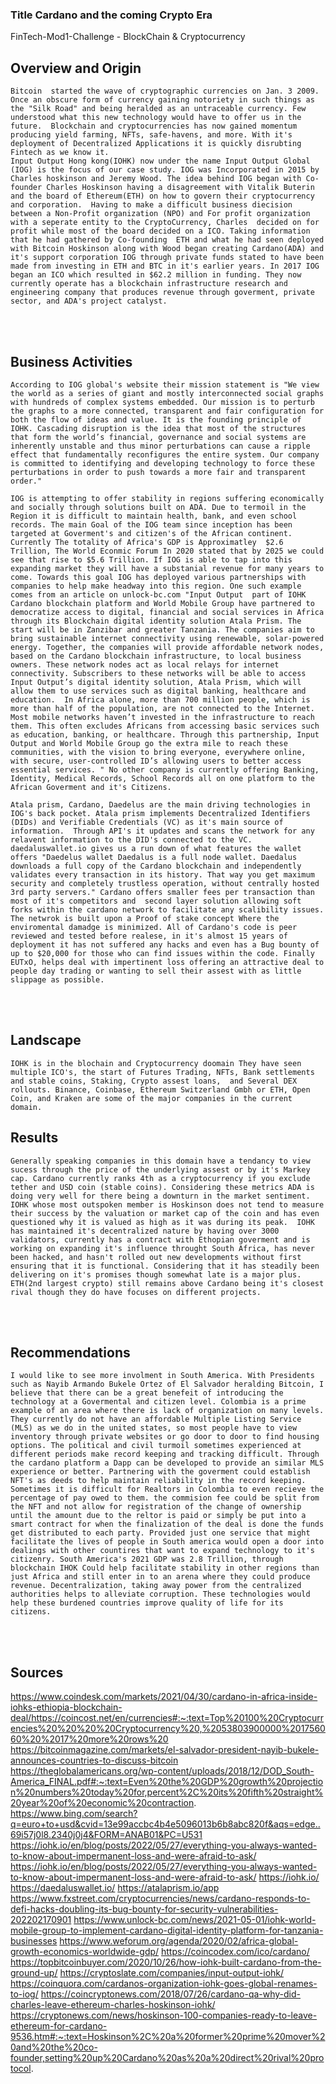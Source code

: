 ### Title Cardano and the coming Crypto Era
FinTech-Mod1-Challenge - BlockChain & Cryptocurrency 

## Overview and Origin
	Bitcoin  started the wave of cryptographic currencies on Jan. 3 2009. Once an obscure form of currency gaining notoriety in such things as the "Silk Road" and being heralded as an untraceable currency. Few understood what this new technology would have to offer us in the future.  Blockchain and cryptocurrencies has now gained momentum producing yield farming, NFTs, safe-havens, and more. With it's deployment of Decentralized Applications it is quickly disrubting Fintech as we know it.
	Input Output Hong kong(IOHK) now under the name Input Output Global (IOG) is the focus of our case study. IOG was Incorporated in 2015 by Charles hoskinson and Jeremy Wood. The idea behind IOG began with Co-founder Charles Hoskinson having a disagreement with Vitalik Buterin and the board of Ethereum(ETH) on how to govern their cryptocurrency and corporation.  Having to make a difficult business diecision between a Non-Profit organization (NPO) and For profit organization with a seperate entity to the CryptoCurrency, Charles  decided on for profit while most of the board decided on a ICO. Taking information that he had gathered by Co-founding  ETH and what he had seen deployed with Bitcoin Hoskinson along with Wood began creating Cardano(ADA) and it's support corporation IOG through private funds stated to have been made from investing in ETH and BTC in it's earlier years. In 2017 IOG began an ICO which resulted in $62.2 million in funding. They now currently operate has a blockchain infrastructure research and engineering company that produces revenue through goverment, private sector, and ADA's project catalyst. 
<br  />
<br  />

## Business Activities
	According to IOG global's website their mission statement is "We view the world as a series of giant and mostly interconnected social graphs with hundreds of complex systems embedded. Our mission is to perturb the graphs to a more connected, transparent and fair configuration for both the flow of ideas and value. It is the founding principle of IOHK. Cascading disruption is the idea that most of the structures that form the world’s financial, governance and social systems are inherently unstable and thus minor perturbations can cause a ripple effect that fundamentally reconfigures the entire system. Our company is committed to identifying and developing technology to force these perturbations in order to push towards a more fair and transparent order."
	
	IOG is attempting to offer stability in regions suffering economically and socially through solutions built on ADA. Due to termoil in the Region it is difficult to maintain health, bank, and even school records. The main Goal of the IOG team since inception has been targeted at Goverment's and citizen's of the African continent.  Currently The totality of Africa's GDP is Approximatley  $2.6 Trillion, The World Econmic Forum In 2020 stated that by 2025 we could see that rise to $5.6 Trillion. If IOG is able to tap into this expanding market they will have a substanial revenue for many years to come. Towards this goal IOG has deployed various partnerships with companies to help make headway into this region. One such example comes from an article on unlock-bc.com "Input Output  part of IOHK Cardano blockchain platform and World Mobile Group have partnered to democratize access to digital, financial and social services in Africa through its Blockchain digital identity solution Atala Prism. The start will be in Zanzibar and greater Tanzania. The companies aim to bring sustainable internet connectivity using renewable, solar-powered energy. Together, the companies will provide affordable network nodes, based on the Cardano blockchain infrastructure, to local business owners. These network nodes act as local relays for internet connectivity. Subscribers to these networks will be able to access Input Output’s digital identity solution, Atala Prism, which will allow them to use services such as digital banking, healthcare and education.  In Africa alone, more than 700 million people, which is more than half of the population, are not connected to the Internet. Most mobile networks haven’t invested in the infrastructure to reach them. This often excludes Africans from accessing basic services such as education, banking, or healthcare. Through this partnership, Input Output and World Mobile Group go the extra mile to reach these communities, with the vision to bring everyone, everywhere online, with secure, user-controlled ID’s allowing users to better access essential services. " No other company is currently offering Banking, Identity, Medical Records, School Records all on one platform to the African Goverment and it's Citizens.
	
	Atala prism, Cardano, Daedelus are the main driving technologies in IOG's back pocket. Atala prism implements Decentralized Identifiers (DIDs) and Verifiable Credentials (VC) as it's main source of information.  Through API's it updates and scans the network for any relavent information to the DID's connected to the VC.  daedaluswallet.io gives us a run down of what features the wallet offers "Daedelus wallet Daedalus is a full node wallet. Daedalus downloads a full copy of the Cardano blockchain and independently validates every transaction in its history. That way you get maximum security and completely trustless operation, without centrally hosted 3rd party servers." Cardano offers smaller fees per transaction than most of it's competitors and  second layer solution allowing soft forks within the cardano network to facilitate any scalibility issues. The netwrok is built upon a Proof of stake concept Where the enviromental damadge is minimized. All of Cardano's code is peer reviewed and tested before realese, in it's almost 15 years of deployment it has not suffered any hacks and even has a Bug bounty of up to $20,000 for those who can find issues within the code. Finally EUTxO, helps deal with impertinent loss offering an attractive deal to people day trading or wanting to sell their assest with as little slippage as possible.
<br  />
<br  />

## Landscape

	IOHK is in the blochain and Cryptocurrency doomain They have seen multiple ICO's, the start of Futures Trading, NFTs, Bank settlements and stable coins, Staking, Crypto assest loans,  and Several DEX rollouts. Binance, Coinbase, Ethereum Switzerland Gmbh or ETH, Open Coin, and Kraken are some of the major companies in the current domain.  


## Results

	Generally speaking companies in this domain have a tendancy to view sucess through the price of the underlying assest or by it's Markey cap. Cardano currently ranks 4th as a cryptocurrency if you exclude tether and USD coin (stable coins). Considering these metrics ADA is doing very well for there being a downturn in the market sentiment. IOHK whose most outspoken member is Hoskinson does not tend to measure their success by the valuation or market cap of the coin and has even questioned why it is valued as high as it was during its peak.  IOHK has maintained it's decentralized nature by having over 3000 validators, currently has a contract with Ethopian goverment and is working on expanding it's influence throught South Africa, has never been hacked, and hasn't rolled out new developments without first ensuring that it is functional. Considering that it has steadily been delivering on it's promises though somewhat late is a major plus.  ETH(2nd largest crypto) still remains above Cardano being it's closest rival though they do have focuses on different projects. 
<br  />
<br  />


## Recommendations
	I would like to see more involment in South America. With Presidents such as Nayib Armando Bukele Ortez of El Salvador heralding Bitcoin, I believe that there can be a great benefeit of introducing the technology at a Govermental and citizen level. Colombia is a prime example of an area where there is lack of organization on many levels. They currently do not have an affordable Multiple Listing Service (MLS) as we do in the united states, so most people have to view inventory through private websites or go door to door to find housing options. The political and civil turmoil sometimes experienced at different periods make record keeping and tracking difficult. Through the cardano platform a Dapp can be developed to provide an similar MLS experience or better. Partnering with the goverment could establish NFT's as deeds to help maintain reliability in the record keeping. Sometimes it is difficult for Realtors in Colombia to even recieve the percentage of pay owed to them. the commision fee could be split from the NFT and not allow for registration of the change of ownership until the amount due to the reltor is paid or simply be put into a smart contract for when the finalization of the deal is done the funds get distributed to each party. Provided just one service that might facilitate the lives of people in South america would open a door into dealings with other countires that want to expand technology to it's citizenry. South America's 2021 GDP was 2.8 Trillion, through blockchain IHOK Could help facilitate stability in other regions than just Africa and still enter in to an arena where they could produce revenue. Decentralization, taking away power from the centralized authorities helps to alleviate corruption. These technologies would help these burdened countries improve quality of life for its citizens. 

<br  />
<br  />

## Sources

https://www.coindesk.com/markets/2021/04/30/cardano-in-africa-inside-iohks-ethiopia-blockchain-deal/https://coincost.net/en/currencies#:~:text=Top%20100%20Cryptocurrencies%20%20%20%20Cryptocurrency%20,%2053803900000%201756060%20%2017%20more%20rows%20
https://bitcoinmagazine.com/markets/el-salvador-president-nayib-bukele-announces-countries-to-discuss-bitcoin
https://theglobalamericans.org/wp-content/uploads/2018/12/DOD_South-America_FINAL.pdf#:~:text=Even%20the%20GDP%20growth%20projection%20numbers%20today%20for,percent%2C%20its%20fifth%20straight%20year%20of%20economic%20contraction.
https://www.bing.com/search?q=euro+to+usd&cvid=13e99accbc4b4e5096013b6b8abc820f&aqs=edge..69i57j0l8.2340j0j4&FORM=ANAB01&PC=U531
https://iohk.io/en/blog/posts/2022/05/27/everything-you-always-wanted-to-know-about-impermanent-loss-and-were-afraid-to-ask/
https://iohk.io/en/blog/posts/2022/05/27/everything-you-always-wanted-to-know-about-impermanent-loss-and-were-afraid-to-ask/
https://iohk.io/
https://daedaluswallet.io/
https://atalaprism.io/app
https://www.fxstreet.com/cryptocurrencies/news/cardano-responds-to-defi-hacks-doubling-its-bug-bounty-for-security-vulnerabilities-202202170901
https://www.unlock-bc.com/news/2021-05-01/iohk-world-mobile-group-to-implement-cardano-digital-identity-platform-for-tanzania-businesses
https://www.weforum.org/agenda/2020/02/africa-global-growth-economics-worldwide-gdp/
https://coincodex.com/ico/cardano/
https://topbitcoinbuyer.com/2020/10/26/how-iohk-built-cardano-from-the-ground-up/
https://cryptoslate.com/companies/input-output-iohk/
https://coinquora.com/cardanos-organization-iohk-goes-global-renames-to-iog/
https://coincryptonews.com/2018/07/26/cardano-qa-why-did-charles-leave-ethereum-charles-hoskinson-iohk/
https://cryptonews.com/news/hoskinson-100-companies-ready-to-leave-ethereum-for-cardano-9536.htm#:~:text=Hoskinson%2C%20a%20former%20prime%20mover%20and%20the%20co-founder,setting%20up%20Cardano%20as%20a%20direct%20rival%20protocol.
